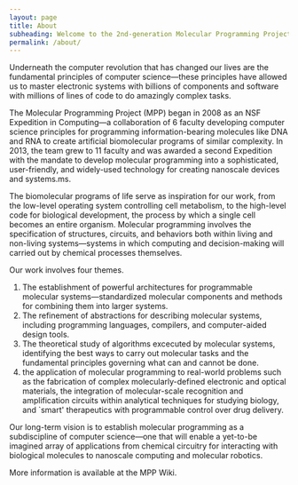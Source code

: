 ```yaml
---
layout: page
title: About
subheading: Welcome to the 2nd-generation Molecular Programming Project.
permalink: /about/
---
```









Underneath the computer revolution that has changed our lives are the fundamental principles of computer science—these principles have allowed us to master electronic systems with billions of components and software with millions of lines of code to do amazingly complex tasks.

The Molecular Programming Project (MPP) began in 2008 as an NSF Expedition in Computing—a collaboration of 6 faculty developing computer science principles for programming information-bearing molecules like DNA and RNA to create artificial biomolecular programs of similar complexity. In 2013, the team grew to 11 faculty and was awarded a second Expedition with the mandate to develop molecular programming into a sophisticated, user-friendly, and widely-used technology for creating nanoscale devices and systems.ms.

The biomolecular programs of life serve as inspiration for our work, from the low-level operating system controlling cell metabolism, to the high-level code for biological development, the process by which a single cell becomes an entire organism. Molecular programming involves the specification of structures, circuits, and behaviors both within living and non-living systems—systems in which computing and decision-making will carried out by chemical processes themselves.

Our work involves four themes.
<ol>
<li>The establishment of powerful architectures for programmable molecular systems—standardized molecular components and methods for combining them into larger systems.</li>
<li>The refinement of abstractions for describing molecular systems, including programming languages, compilers, and computer-aided design tools.</li>
<li>The theoretical study of algorithms excecuted by molecular systems, identifying the best ways to carry out molecular tasks and the fundamental principles governing what can and cannot be done.</li>
<li>the application of molecular programming to real-world problems such as the fabrication of complex molecularly-defined electronic and optical materials, the integration of molecular-scale recognition and amplification circuits within analytical techniques for studying biology, and `smart' therapeutics with programmable control over drug delivery.</li>
</ol>


Our long-term vision is to establish molecular programming as a subdiscipline of computer science—one that will enable a yet-to-be imagined array of applications from chemical circuitry for interacting with biological molecules to nanoscale computing and molecular robotics.

More information is available at the MPP Wiki.
